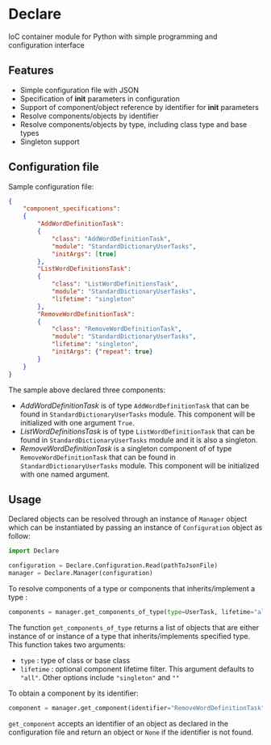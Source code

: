 # Declare
IoC container module for Python with simple programming and configuration interface

## Features

* Simple configuration file with JSON
* Specification of __init__ parameters in configuration
* Support of component/object reference by identifier for __init__ parameters
* Resolve components/objects by identifier
* Resolve components/objects by type, including class type and base types
* Singleton support

## Configuration file

Sample configuration file:

```json
{
	"component_specifications":
	{
		"AddWordDefinitionTask":
		{
			"class": "AddWordDefinitionTask",
			"module": "StandardDictionaryUserTasks",
			"initArgs": [true]
		},
		"ListWordDefinitionsTask":
		{
			"class": "ListWordDefinitionsTask",
			"module": "StandardDictionaryUserTasks",
			"lifetime": "singleton"
		},
		"RemoveWordDefinitionTask":
		{
			"class": "RemoveWordDefinitionTask",
			"module": "StandardDictionaryUserTasks",
			"lifetime": "singleton",
			"initArgs": {"repeat": true}
		}
	}
}
```

The sample above declared three components:
* *AddWordDefinitionTask* is of type `AddWordDefinitionTask` that can be found in `StandardDictionaryUserTasks` module. This component will be initialized with one argument `True`.
* *ListWordDefinitionsTask* is of type `ListWordDefinitionTask` that can be found in `StandardDictionaryUserTasks` module and it is also a singleton.
* *RemoveWordDefinitionTask* is a singleton component of of type `RemoveWordDefinitionTask` that can be found in `StandardDictionaryUserTasks` module. This component will be initialized with one named argument. 

## Usage

Declared objects can be resolved through an instance of `Manager` object which can be instantiated by passing an instance of `Configuration` object as follow:
```python
import Declare

configuration = Declare.Configuration.Read(pathToJsonFile)
manager = Declare.Manager(configuration)
```

To resolve components of a type or components that inherits/implement a type :
```python
components = manager.get_components_of_type(type=UserTask, lifetime="all")
```

The function `get_components_of_type` returns a list of objects that are either instance of or instance of a type that inherits/implements specified type. This function takes two arguments:
* `type` : type of class or base class
* `lifetime` : optional component lifetime filter. This argument defaults to `"all"`. Other options include `"singleton"` and `""`

To obtain a component by its identifier:
```python
component = manager.get_component(identifier="RemoveWordDefinitionTask")
```

`get_component` accepts an identifier of an object as declared in the configuration file and return an object or `None` if the identifier is not found.
